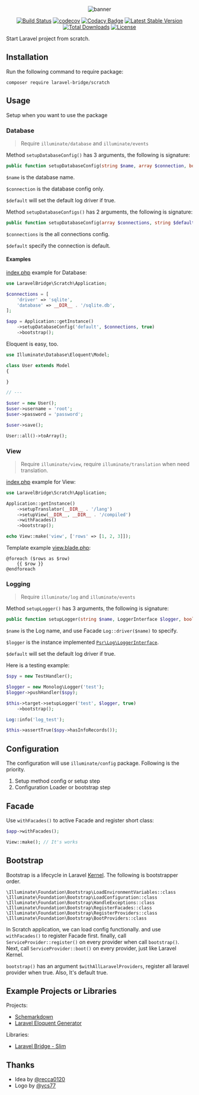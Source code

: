 <p align="center">
<img src="https://laravel-bridge.github.io/banner.svg" alt="banner">
</p>

<p align="center">
<a href="https://travis-ci.com/laravel-bridge/scratch"><img src="https://travis-ci.com/laravel-bridge/scratch.svg?branch=master" alt="Build Status"></a>
<a href="https://codecov.io/gh/laravel-bridge/scratch"><img src="https://codecov.io/gh/laravel-bridge/scratch/branch/master/graph/badge.svg" alt="codecov"></a>
<a href="https://www.codacy.com/gh/laravel-bridge/scratch"><img src="https://api.codacy.com/project/badge/Grade/f0b586d036aa4924a343051339b9b433" alt="Codacy Badge"></a>
<a href="https://packagist.org/packages/laravel-bridge/scratch"><img src="https://poser.pugx.org/laravel-bridge/scratch/v/stable" alt="Latest Stable Version"></a>
<a href="https://packagist.org/packages/laravel-bridge/scratch"><img src="https://poser.pugx.org/laravel-bridge/scratch/d/total.svg" alt="Total Downloads"></a>
<a href="https://packagist.org/packages/laravel-bridge/scratch"><img src="https://poser.pugx.org/laravel-bridge/scratch/license" alt="License"></a>
</p>

Start Laravel project from scratch.

## Installation

Run the following command to require package:

    composer require laravel-bridge/scratch

## Usage

Setup when you want to use the package

### Database

> Require `illuminate/database` and `illuminate/events`

Method `setupDatabaseConfig()` has 3 arguments, the following is signature:

```php
public function setupDatabaseConfig(string $name, array $connection, bool $default = false);
```

`$name` is the database name.

`$connection` is the database config only.

`$default` will set the default log driver if true.

Method `setupDatabaseConfigs()` has 2 arguments, the following is signature:

```php
public function setupDatabaseConfig(array $connections, string $default = 'default');
```

`$connections` is the all connections config.

`$default` specify the connection is default.

#### Examples

[index.php](/examples/database/index.php) example for Database:

```php
use LaravelBridge\Scratch\Application;

$connections = [
    'driver' => 'sqlite',
    'database' => __DIR__ . '/sqlite.db',
];

$app = Application::getInstance()
    ->setupDatabaseConfig('default', $connections, true)
    ->bootstrap();
```

Eloquent is easy, too.

```php
use Illuminate\Database\Eloquent\Model;

class User extends Model
{

}

// ---

$user = new User();
$user->username = 'root';
$user->password = 'password';

$user->save();

User::all()->toArray();
```

### View

> Require `illuminate/view`, require `illuminate/translation` when need translation.

[index.php](/examples/view/index.php) example for View: 

```php
use LaravelBridge\Scratch\Application;

Application::getInstance()
    ->setupTranslator(__DIR__ . '/lang')
    ->setupView(__DIR__, __DIR__ . '/compiled')
    ->withFacades()
    ->bootstrap();

echo View::make('view', ['rows' => [1, 2, 3]]);
```

Template example [view.blade.php](/examples/view/view.blade.php):

```blade
@foreach ($rows as $row)
    {{ $row }}
@endforeach
```

### Logging

> Require `illuminate/log` and `illuminate/events`

Method `setupLogger()` has 3 arguments, the following is signature:

```php
public function setupLogger(string $name, LoggerInterface $logger, bool $default = false);
```

`$name` is the Log name, and use Facade `Log::driver($name)` to specify.

`$logger` is the instance implemented [`Psr\Log\LoggerInterface`](https://www.php-fig.org/psr/psr-3/).

`$default` will set the default log driver if true.

Here is a testing example:

```php
$spy = new TestHandler();

$logger = new Monolog\Logger('test');
$logger->pushHandler($spy);

$this->target->setupLogger('test', $logger, true)
    ->bootstrap();

Log::info('log_test');

$this->assertTrue($spy->hasInfoRecords());
```

## Configuration

The configuration will use `illuminate/config` package. Following is the priority.

1. Setup method config or setup step
2. Configuration Loader or bootstrap step

## Facade

Use `withFacades()` to active Facade and register short class:

```php
$app->withFacades();

View::make(); // It's works
```

## Bootstrap

Bootstrap is a lifecycle in Laravel [Kernel](https://github.com/laravel/framework/blob/v7.1.0/src/Illuminate/Foundation/Http/Kernel.php#L37-L42). The following is bootstrapper order.

```
\Illuminate\Foundation\Bootstrap\LoadEnvironmentVariables::class
\Illuminate\Foundation\Bootstrap\LoadConfiguration::class
\Illuminate\Foundation\Bootstrap\HandleExceptions::class
\Illuminate\Foundation\Bootstrap\RegisterFacades::class
\Illuminate\Foundation\Bootstrap\RegisterProviders::class
\Illuminate\Foundation\Bootstrap\BootProviders::class
```

In Scratch application, we can load config functionally. and use `withFacades()` to register Facade first. finally, call `ServiceProvider::register()` on every provider when call `bootstrap()`. Next, call `ServiceProvider::boot()` on every provider, just like Laravel Kernel.

`bootstrap()` has an argument `$withAllLaravelProviders`, register all laravel provider when true. Also, It's default true. 

## Example Projects or Libraries

Projects:

* [Schemarkdown](https://github.com/MilesChou/schemarkdown)
* [Laravel Eloquent Generator](https://github.com/104corp/laravel-eloquent-generator)

Libraries:

* [Laravel Bridge - Slim](https://github.com/laravel-bridge/slim)

## Thanks

* Idea by [@recca0120](https://github.com/recca0120/laravel-bridge)
* Logo by [@ycs77](https://github.com/ycs77)
